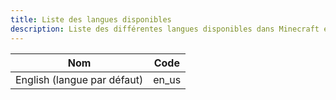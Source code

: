```yaml
---
title: Liste des langues disponibles
description: Liste des différentes langues disponibles dans Minecraft en 1.17.1.
---
```


<div id="lang_table">

| Nom | Code |
|-----|-----|
| English (langue par défaut) | en_us |

</div>